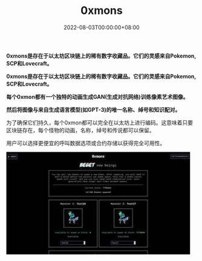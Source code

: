 ﻿---
title: "0xmons"
description: "On-chain ai生成m̷o̸n̴s̸t̵e̴r̷nfts"
date: 2022-08-03T00:00:00+08:00
lastmod: 2022-08-03T00:00:00+08:00
draft: false
authors: ["wq985"]
featuredImage: "0xmons.png"
tags: ["Collectibles","0xmons"]
categories: ["nfts"]
nfts: ["Collectibles"]
blockchain: "ETH"
website: "https://dappradar.com/deeplink/9410"
twitter: ""
discord: ""
telegram: ""
github: "https://github.com/0xmons"
youtube: ""
twitch: ""
facebook: ""
instagram: ""
reddit: ""
medium: ""
steam: ""
gitbook: ""
googleplay: ""
appstore: ""
status: "Live"
weight: 
lightgallery: true
toc: true
pinned: false
recommend: false
recommend1: false
---


**0xmons是存在于以太坊区块链上的稀有数字收藏品。它们的灵感来自Pokemon, SCP和Lovecraft。**

**0xmons是存在于以太坊区块链上的稀有数字收藏品。它们的灵感来自Pokemon, SCP和Lovecraft。**

**每个0xmon都有一个独特的动画生成GAN(生成对抗网络)训练像素艺术图像。**

**然后将图像与来自生成语言模型(如GPT-3)的唯一名称、绰号和知识配对。**

为了确保它们持久，每个0xmon都可以完全在以太坊上进行编码。这意味着只要区块链存在，每个怪物的动画，名称，绰号和传说都可以保留。

用户可以选择更便宜的呼叫数据选项或合约存储以获得完全可用性。

<img src="OIP.jpg" alt="OIP" style="zoom:150%;" />
